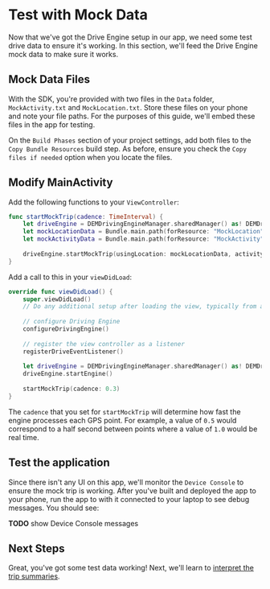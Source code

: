 # Test with Mock Data
Now that we've got the Drive Engine setup in our app, we need some test drive data to ensure it's working. In this section, we'll feed the Drive Engine mock data to make sure it works.

## Mock Data Files
With the SDK, you're provided with two files in the `Data` folder, `MockActivity.txt` and `MockLocation.txt`. Store these files on your phone and note your file paths. For the purposes of this guide, we'll embed these files in the app for testing.

On the `Build Phases` section of your project settings, add both files to the `Copy Bundle Resources` build step. As before, ensure you check the `Copy files if needed` option when you locate the files.

## Modify MainActivity
Add the following functions to your `ViewController`:

```swift
func startMockTrip(cadence: TimeInterval) {
    let driveEngine = DEMDrivingEngineManager.sharedManager() as! DEMDrivingEngineManager
    let mockLocationData = Bundle.main.path(forResource: "MockLocation", ofType: "txt")
    let mockActivityData = Bundle.main.path(forResource: "MockActivity", ofType: "txt")
    
    driveEngine.startMockTrip(usingLocation: mockLocationData, activity: mockActivityData, fastMock: true, cadence: cadence)
}
```

Add a call to this in your `viewDidLoad`:

```swift
override func viewDidLoad() {
    super.viewDidLoad()
    // Do any additional setup after loading the view, typically from a nib.
    
    // configure Driving Engine
    configureDrivingEngine()
    
    // register the view controller as a listener
    registerDriveEventListener()
    
    let driveEngine = DEMDrivingEngineManager.sharedManager() as! DEMDrivingEngineManager
    driveEngine.startEngine()
    
    startMockTrip(cadence: 0.3)
}
```

The `cadence` that you set for `startMockTrip` will determine how fast the engine processes each GPS point. For example, a value of `0.5` would correspond to a half second between points where a value of `1.0` would be real time.

## Test the application
Since there isn't any UI on this app, we'll monitor the `Device Console` to ensure the mock trip is working. After you've built and deployed the app to your phone, run the app to with it connected to your laptop to see debug messages. You should see:

**TODO** show Device Console messages

## Next Steps
Great, you've got some test data working! Next, we'll learn to [interpret the trip summaries](../../reference/interpret-trip-summary.md).